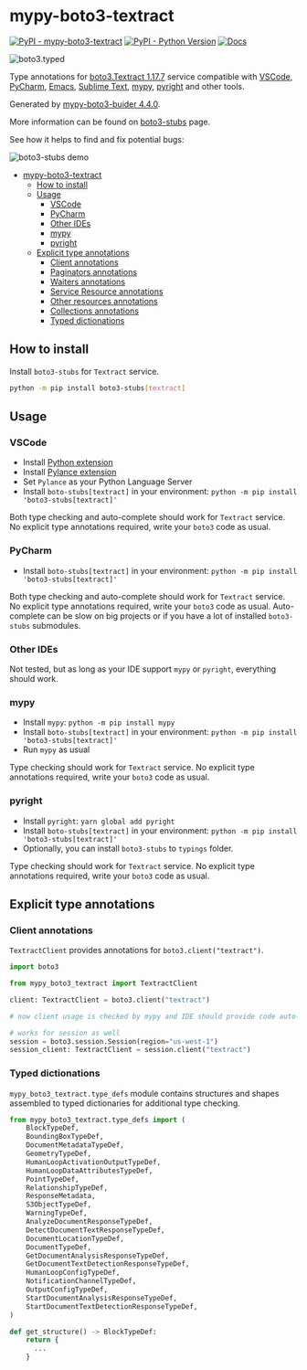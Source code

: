 # mypy-boto3-textract

[![PyPI - mypy-boto3-textract](https://img.shields.io/pypi/v/mypy-boto3-textract.svg?color=blue)](https://pypi.org/project/mypy-boto3-textract)
[![PyPI - Python Version](https://img.shields.io/pypi/pyversions/mypy-boto3-textract.svg?color=blue)](https://pypi.org/project/mypy-boto3-textract)
[![Docs](https://img.shields.io/readthedocs/mypy-boto3-builder.svg?color=blue)](https://mypy-boto3-builder.readthedocs.io/)

![boto3.typed](https://github.com/vemel/mypy_boto3_builder/raw/master/logo.png)

Type annotations for
[boto3.Textract 1.17.7](https://boto3.amazonaws.com/v1/documentation/api/1.17.7/reference/services/textract.html#Textract) service
compatible with
[VSCode](https://code.visualstudio.com/),
[PyCharm](https://www.jetbrains.com/pycharm/),
[Emacs](https://www.gnu.org/software/emacs/),
[Sublime Text](https://www.sublimetext.com/),
[mypy](https://github.com/python/mypy),
[pyright](https://github.com/microsoft/pyright)
and other tools.

Generated by [mypy-boto3-buider 4.4.0](https://github.com/vemel/mypy_boto3_builder).

More information can be found on [boto3-stubs](https://pypi.org/project/boto3-stubs/) page.

See how it helps to find and fix potential bugs:

![boto3-stubs demo](https://github.com/vemel/mypy_boto3_builder/raw/master/demo.gif)

- [mypy-boto3-textract](#mypy-boto3-textract)
  - [How to install](#how-to-install)
  - [Usage](#usage)
    - [VSCode](#vscode)
    - [PyCharm](#pycharm)
    - [Other IDEs](#other-ides)
    - [mypy](#mypy)
    - [pyright](#pyright)
  - [Explicit type annotations](#explicit-type-annotations)
    - [Client annotations](#client-annotations)
    - [Paginators annotations](#paginators-annotations)
    - [Waiters annotations](#waiters-annotations)
    - [Service Resource annotations](#service-resource-annotations)
    - [Other resources annotations](#other-resources-annotations)
    - [Collections annotations](#collections-annotations)
    - [Typed dictionations](#typed-dictionations)

## How to install

Install `boto3-stubs` for `Textract` service.

```bash
python -m pip install boto3-stubs[textract]
```

## Usage

### VSCode

- Install [Python extension](https://marketplace.visualstudio.com/items?itemName=ms-python.python)
- Install [Pylance extension](https://marketplace.visualstudio.com/items?itemName=ms-python.vscode-pylance)
- Set `Pylance` as your Python Language Server
- Install `boto-stubs[textract]` in your environment: `python -m pip install 'boto3-stubs[textract]'`

Both type checking and auto-complete should work for `Textract` service.
No explicit type annotations required, write your `boto3` code as usual.

### PyCharm

- Install `boto-stubs[textract]` in your environment: `python -m pip install 'boto3-stubs[textract]'`

Both type checking and auto-complete should work for `Textract` service.
No explicit type annotations required, write your `boto3` code as usual.
Auto-complete can be slow on big projects or if you have a lot of installed `boto3-stubs` submodules.

### Other IDEs

Not tested, but as long as your IDE support `mypy` or `pyright`, everything should work.

### mypy

- Install `mypy`: `python -m pip install mypy`
- Install `boto-stubs[textract]` in your environment: `python -m pip install 'boto3-stubs[textract]'`
- Run `mypy` as usual

Type checking should work for `Textract` service.
No explicit type annotations required, write your `boto3` code as usual.

### pyright

- Install `pyright`: `yarn global add pyright`
- Install `boto-stubs[textract]` in your environment: `python -m pip install 'boto3-stubs[textract]'`
- Optionally, you can install `boto3-stubs` to `typings` folder.

Type checking should work for `Textract` service.
No explicit type annotations required, write your `boto3` code as usual.

## Explicit type annotations

### Client annotations

`TextractClient` provides annotations for `boto3.client("textract")`.

```python
import boto3

from mypy_boto3_textract import TextractClient

client: TextractClient = boto3.client("textract")

# now client usage is checked by mypy and IDE should provide code auto-complete

# works for session as well
session = boto3.session.Session(region="us-west-1")
session_client: TextractClient = session.client("textract")
```








### Typed dictionations

`mypy_boto3_textract.type_defs` module contains structures and shapes assembled
to typed dictionaries for additional type checking.

```python
from mypy_boto3_textract.type_defs import (
    BlockTypeDef,
    BoundingBoxTypeDef,
    DocumentMetadataTypeDef,
    GeometryTypeDef,
    HumanLoopActivationOutputTypeDef,
    HumanLoopDataAttributesTypeDef,
    PointTypeDef,
    RelationshipTypeDef,
    ResponseMetadata,
    S3ObjectTypeDef,
    WarningTypeDef,
    AnalyzeDocumentResponseTypeDef,
    DetectDocumentTextResponseTypeDef,
    DocumentLocationTypeDef,
    DocumentTypeDef,
    GetDocumentAnalysisResponseTypeDef,
    GetDocumentTextDetectionResponseTypeDef,
    HumanLoopConfigTypeDef,
    NotificationChannelTypeDef,
    OutputConfigTypeDef,
    StartDocumentAnalysisResponseTypeDef,
    StartDocumentTextDetectionResponseTypeDef,
)

def get_structure() -> BlockTypeDef:
    return {
      ...
    }
```
